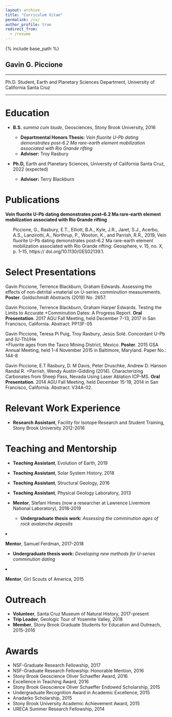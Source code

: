 ```yaml
---
layout: archive
title: "Curriculum Vitae"
permalink: /cv/
author_profile: true
redirect_from:
  - /resume
---
```


{% include base_path %}

## Gavin G. Piccione
-----
Ph.D. Student, Earth and Planetary Sciences Department, University of California Santa Cruz

-----

Education
======
* __B.S.__ <i>summa cum laude</i>, Geosciences, Stony Brook University, 2016 
  + __Departmental Honors Thesis:__ <i>Vein fluorite U-Pb dating demonstrates post-6.2 Ma rare-earth element mobilization associated with Rio Grande rifting</i>
  + __Adviser:__ Troy Rasbury

* __Ph.D,__ Earth and Planetary Sciences, University of California Santa Cruz, 2022 (expected)
  + __Adviser:__ Terry Blackburn

Publications
======
__Vein fluorite U-Pb dating demonstrates post–6.2 Ma rare-earth element mobilization associated with Rio Grande rifting__
<ul>Piccione, G., Rasbury, E.T., Elliott, B.A., Kyle, J.R., Jaret, S.J., Acerbo, A.S., Lanzirotti, A., Northrup, P., Wooton,   K., and Parrish, R.R., 2019, Vein fluorite U-Pb dating demonstrates post–6.2 Ma rare-earth element mobilization associated with Rio Grande rifting: Geosphere, v. 15, no. X, p. 1–15, https:// doi.org/10.1130/GES02139.1.</ul>

Select Presentations
======
Gavin Piccione, Terrence Blackburn, Graham Edwards. Assessing the effects of non-detrital 
	+material on U-series comminution measurements. __Poster__. Goldschmidt Abstracts (2019) No. 2657. 

Gavin Piccione, Terrence Blackburn, Graham Harper Edwards. Testing the Limits to Accurate 
	+Comminution Dates: A Progress Report. __Oral Presentation__. 2017 AGU Fall Meeting, held December 7-13, 2017 in San           Francisco, California. Abstract: PP13F-05

Gavin Piccione, Teresa Pi Puig, Troy Rasbury, Jesús Solé. Concordant U-Pb and (U-Th)/He 	
	+Fluorite ages from the Taxco Mining District, Mexico. __Poster__. 2015 GSA Annual Meeting, held 1-4 November 2015 in          Baltimore, Maryland. Paper No.: 144-8

Gavin Piccione, E.T Rasbury, D. M Davis, Peter Druschke, Andrew D. Hanson Randal R. 
	+Parrish, Wendy Austin-Gidding (2014). Characterizing Carbonates from Sheep Pass, Nevada Using Laser Ablation ICP-MS. 	     __Oral   Presentation__. 2014 AGU Fall Meeting, held December 15-19, 2014 in San Francisco, California. Abstract: V34A-02. 

Relevant Work Experience
======
* __Research Assistant__, Facility for Isotope Research and Student Training, Stony Brook University 2012-2016

Teaching and Mentorship
======
* __Teaching Assistant__, Evolution of Earth, 2019
* __Teaching Assistant__, Solar System History, 2018
* __Teaching Assistant__, Structural Geology, 2016
* __Teaching Assistant__, Physical Geology Laboratory, 2013

* __Mentor__, Stefani Himes (now a researcher at Lawrence Livermore National Laboratory), 2018-2019
	+ __Undergraduate thesis work:__ <i>Assessing the comminution ages of rock avalanche deposits</i> </ul>
* __Mentor__, Samuel Ferdman, 2017-2018
	+ __Undergraduate thesis work:__ <i>Developing new methods for U-series comminution dating</i> </ul>
* __Mentor__, Girl Scouts of America, 2015

Outreach
======
* __Volunteer__, Santa Cruz Museum of Natural History, 2017-present
* __Trip Leader__, Geologic Tour of Yosemite Valley, 2018
* __Member__, Stony Brook Graduate Students for Education and Outreach, 2015-2016

Awards
======
* NSF-Graduate Research Fellowship, 2017
* NSF-Graduate Research Fellowship: Honorable Mention, 2016
* Stony Brook Geoscience Oliver Schaeffer Award, 2016
* Excellence in Teaching Award, 2016
* Stony Brook Geoscience Oliver Schaeffer Endowed Scholarship, 2015
* Undergraduate Recognition Award in Academic Excellence, 2015
* Anadarko Scholarship, 2015
* Stony Brook University Academic Achievement Award, 2015
* URECA Summer Research Fellowship, 2014
